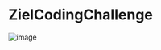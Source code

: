 # ZielCodingChallenge
![image](https://github.com/user-attachments/assets/af2a4e15-582d-4f8b-a2da-db7c9a0b40b6)
